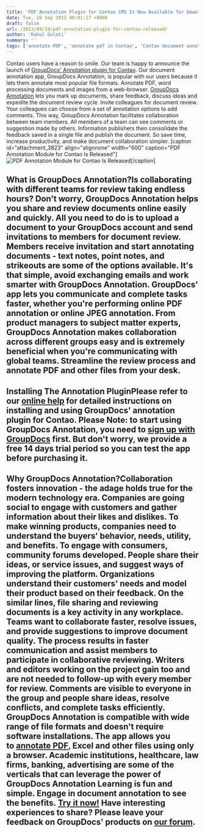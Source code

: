 ```yaml
---
title: 'PDF Annotation Plugin for Contao CMS Is Now Available for Download'
date: Tue, 10 Sep 2013 08:01:17 +0000
draft: false
url: /2013/09/10/pdf-annotation-plugin-for-contao-released/
author: 'Rahul Gulati'
summary: ''
tags: ['annotate PDF', 'annotate pdf in Contao', 'Contao document annotation', 'Contao module', 'Contao pdf annotation', 'Contao plugin', 'GroupDocs Annotation plugin', 'PDF annotation', 'zArchive']
---
```


Contao users have a reason to smile. Our team is happy to announce the launch of [GroupDocs' Annotation plugin for Contao](http://groupdocs.com/marketplace/plugins/annotation/contao). Our document annotation app, GroupDocs Annotation, is popular with our users because it lets them annotate most popular file formats. Annotate PDF, word processing documents and images from a web-browser. [GroupDocs Annotation](http://groupdocs.com/apps/annotation) lets you mark up documents, share feedback, discuss ideas and expedite the document review cycle. Invite colleagues for document review. Your colleagues can choose from a set of annotation options to add comments. This way, GroupDocs Annotation facilitates collaboration between team members. All members of a team can see comments or suggestion made by others. Information publishers then consolidate the feedback saved in a single file and publish the document. So save time, increase productivity, and make document collaboration simpler. \[caption id="attachment\_3823" align="alignnone" width="600" caption="PDF Annotation Module for Contao Is Released"\]![PDF Annotation Module for Contao Is Released](https://blog.groupdocs.com/wp-content/uploads/sites/4/2013/09/GD_Blog_ANN_02.png "PDF Annotation Module for Contao Is Released")\[/caption\]

## What is GroupDocs Annotation?Is collaborating with different teams for review taking endless hours? Don't worry, GroupDocs Annotation helps you share and review documents online easily and quickly. All you need to do is to upload a document to your GroupDocs account and send invitations to members for document review. Members receive invitation and start annotating documents - text notes, point notes, and strikeouts are some of the options available. It's that simple, avoid exchanging emails and work smarter with GroupDocs Annotation. GroupDocs' app lets you communicate and complete tasks faster, whether you're performing online PDF annotation or online JPEG annotation. From product managers to subject matter experts, GroupDocs Annotation makes collaboration across different groups easy and is extremely beneficial when you're communicating with global teams. Streamline the review process and annotate PDF and other files from your desk.

## Installing The Annotation PluginPlease refer to our [online help](https://docs.groupdocs.com/annotation/) for detailed instructions on installing and using GroupDocs' annotation plugin for Contao. **Please Note:** to start using GroupDocs Annotation, you need to [sign up with GroupDocs](http://groupdocs.com/purchase/cloud-app-pricing) first. But don't worry, we provide a free 14 days trial period so you can test the app before purchasing it.

## Why GroupDocs Annotation?Collaboration fosters innovation - the adage holds true for the modern technology era. Companies are going social to engage with customers and gather information about their likes and dislikes. To make winning products, companies need to understand the buyers' behavior, needs, utility, and benefits. To engage with consumers, community forums developed. People share their ideas, or service issues, and suggest ways of improving the platform. Organizations understand their customers' needs and model their product based on their feedback. On the similar lines, file sharing and reviewing documents is a key activity in any workplace. Teams want to collaborate faster, resolve issues, and provide suggestions to improve document quality. The process results in faster communication and assist members to participate in collaborative reviewing. Writers and editors working on the project gain too and are not needed to follow-up with every member for review. Comments are visible to everyone in the group and people share ideas, resolve conflicts, and complete tasks efficiently. GroupDocs Annotation is compatible with wide range of file formats and doesn't require software installations. The app allows you to [annotate PDF](http://groupdocs.com/apps/annotation), Excel and other files using only a browser. Academic institutions, healthcare, law firms, banking, advertising are some of the verticals that can leverage the power of GroupDocs Annotation Learning is fun and simple. Engage in document annotation to see the benefits. [Try it now!](http://groupdocs.com/apps/annotation/live-demo) Have interesting experiences to share? Please leave your feedback on GroupDocs' products on [our forum](http://groupdocs.com/Community/Forums/Default.aspx).




